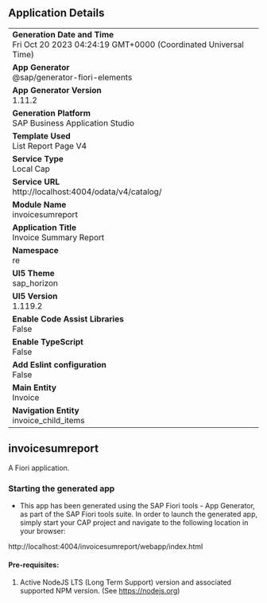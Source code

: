 ## Application Details
|               |
| ------------- |
|**Generation Date and Time**<br>Fri Oct 20 2023 04:24:19 GMT+0000 (Coordinated Universal Time)|
|**App Generator**<br>@sap/generator-fiori-elements|
|**App Generator Version**<br>1.11.2|
|**Generation Platform**<br>SAP Business Application Studio|
|**Template Used**<br>List Report Page V4|
|**Service Type**<br>Local Cap|
|**Service URL**<br>http://localhost:4004/odata/v4/catalog/
|**Module Name**<br>invoicesumreport|
|**Application Title**<br>Invoice Summary Report|
|**Namespace**<br>re|
|**UI5 Theme**<br>sap_horizon|
|**UI5 Version**<br>1.119.2|
|**Enable Code Assist Libraries**<br>False|
|**Enable TypeScript**<br>False|
|**Add Eslint configuration**<br>False|
|**Main Entity**<br>Invoice|
|**Navigation Entity**<br>invoice_child_items|

## invoicesumreport

A Fiori application.

### Starting the generated app

-   This app has been generated using the SAP Fiori tools - App Generator, as part of the SAP Fiori tools suite.  In order to launch the generated app, simply start your CAP project and navigate to the following location in your browser:

http://localhost:4004/invoicesumreport/webapp/index.html

#### Pre-requisites:

1. Active NodeJS LTS (Long Term Support) version and associated supported NPM version.  (See https://nodejs.org)


